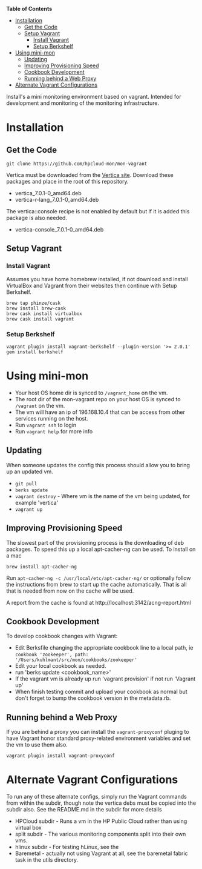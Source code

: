 <!-- START doctoc generated TOC please keep comment here to allow auto update -->
<!-- DON'T EDIT THIS SECTION, INSTEAD RE-RUN doctoc TO UPDATE -->
**Table of Contents**

- [Installation](#installation)
  - [Get the Code](#get-the-code)
  - [Setup Vagrant](#setup-vagrant)
    - [Install Vagrant](#install-vagrant)
    - [Setup Berkshelf](#setup-berkshelf)
- [Using mini-mon](#using-mini-mon)
  - [Updating](#updating)
  - [Improving Provisioning Speed](#improving-provisioning-speed)
  - [Cookbook Development](#cookbook-development)
  - [Running behind a Web Proxy](#running-behind-a-web-proxy)
- [Alternate Vagrant Configurations](#alternate-vagrant-configurations)

<!-- END doctoc generated TOC please keep comment here to allow auto update -->

Install's a mini monitoring environment based on vagrant. Intended for development and monitoring of the monitoring infrastructure.

# Installation

## Get the Code

```
git clone https://github.com/hpcloud-mon/mon-vagrant
```
Vertica must be downloaded from the [Vertica site](https://my.vertica.com/). Download these packages and place in the root of this repository.
- vertica_7.0.1-0_amd64.deb
- vertica-r-lang_7.0.1-0_amd64.deb

The vertica::console recipe is not enabled by default but if it is added this package is also needed.
- vertica-console_7.0.1-0_amd64.deb

## Setup Vagrant

### Install Vagrant
Assumes you have home homebrew installed, if not download and install VirtualBox and Vagrant from their websites then continue with Setup Berkshelf.

```
brew tap phinze/cask
brew install brew-cask
brew cask install virtualbox 
brew cask install vagrant
```

### Setup Berkshelf
```
vagrant plugin install vagrant-berkshelf --plugin-version '>= 2.0.1'
gem install berkshelf
```

# Using mini-mon

- Your host OS home dir is synced to `/vagrant_home` on the vm.
- The root dir of the mon-vagrant repo on your host OS is synced to `/vagrant` on the vm.
- The vm will have an ip of 196.168.10.4 that can be access from other services running on the host.
- Run `vagrant ssh` to login
- Run `vagrant help` for more info

## Updating
When someone updates the config this process should allow you to bring up an updated vm.
- `git pull`
- `berks update`
- `vagrant destroy` - Where vm is the name of the vm being updated, for example 'vertica'
- `vagrant up`

## Improving Provisioning Speed
The slowest part of the provisioning process is the downloading of deb packages. To speed this up a local apt-cacher-ng can be used.
To install on a mac
```
brew install apt-cacher-ng
```
Run `apt-cacher-ng -c /usr/local/etc/apt-cacher-ng/` or optionally follow the instructions from brew to start up the cache automatically.
That is all that is needed from now on the cache will be used.

A report from the cache is found at http://localhost:3142/acng-report.html

## Cookbook Development

To develop cookbook changes with Vagrant:
- Edit Berksfile changing the appropriate cookbook line to a local path, ie `cookbook 'zookeeper', path: '/Users/kuhlmant/src/mon/cookbooks/zookeeper'`
- Edit your local cookbook as needed.
- run 'berks update <cookbook_name>'
- If the vagrant vm is already up run 'vagrant provision' if not run 'Vagrant up'
- When finish testing commit and upload your cookbook as normal but don't forget to bump the cookbook version in the metadata.rb.

## Running behind a Web Proxy
If you are behind a proxy you can install the `vagrant-proxyconf` pluging to have Vagrant honor standard proxy-related environment variables and set the
vm to use them also.
```
vagrant plugin install vagrant-proxyconf
```

# Alternate Vagrant Configurations
To run any of these alternate configs, simply run the Vagrant commands from within the subdir, though note the vertica debs must be copied into
the subdir also. See the README.md in the subdir for more details

- HPCloud subdir - Runs a vm in the HP Public Cloud rather than using virtual box
- split subdir - The various monitoring components split into their own vms.
- hlinux subdir - For testing hLinux, see the
- Baremetal - actually not using Vagrant at all, see the baremetal fabric task in the utils directory.
